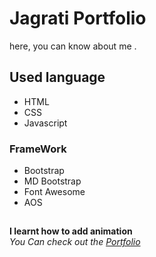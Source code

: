 # Jagrati Portfolio
here, you can know about me .
## Used language ##
- HTML 
- CSS
- Javascript
### FrameWork ###
- Bootstrap
- MD Bootstrap
- Font Awesome
- AOS
## ##
**I learnt how to add animation**\
*You Can check out the [Portfolio](https://Jagrati1213.github.io/jagrati-portfolio)*

